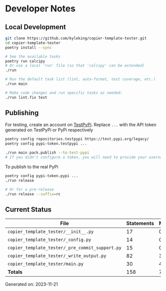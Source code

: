 # Developer Notes

## Local Development

```sh
git clone https://github.com/kyleking/copier-template-tester.git
cd copier-template-tester
poetry install --sync

# See the available tasks
poetry run calcipy
# Or use a local 'run' file (so that 'calcipy' can be extended)
./run

# Run the default task list (lint, auto-format, test coverage, etc.)
./run main

# Make code changes and run specific tasks as needed:
./run lint.fix test
```

## Publishing

For testing, create an account on [TestPyPi](https://test.pypi.org/legacy/). Replace `...` with the API token generated on TestPyPi or PyPi respectively

```sh
poetry config repositories.testpypi https://test.pypi.org/legacy/
poetry config pypi-token.testpypi ...

./run main pack.publish --to-test-pypi
# If you didn't configure a token, you will need to provide your username and password to publish
```

To publish to the real PyPi

```sh
poetry config pypi-token.pypi ...
./run release

# Or for a pre-release
./run release --suffix=rc
```

## Current Status

<!-- {cts} COVERAGE -->
| File                                            |   Statements |   Missing |   Excluded | Coverage   |
|-------------------------------------------------|--------------|-----------|------------|------------|
| `copier_template_tester/__init__.py`            |           17 |         0 |         17 | 100.0%     |
| `copier_template_tester/_config.py`             |           14 |         0 |          3 | 100.0%     |
| `copier_template_tester/_pre_commit_support.py` |           15 |         0 |          0 | 100.0%     |
| `copier_template_tester/_write_output.py`       |           82 |         3 |         13 | 93.4%      |
| `copier_template_tester/main.py`                |           30 |         4 |         14 | 86.7%      |
| **Totals**                                      |          158 |         7 |         47 | 94.3%      |

Generated on: 2023-11-21
<!-- {cte} -->
